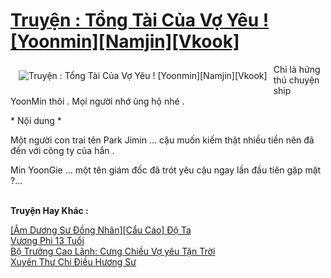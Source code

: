 <a href="https://utruyen.com/truyen-tong-tai-cua-vo-yeu-yoonmin-namjin-vkook/21853/" title="Truyện : Tổng Tài Của Vợ Yêu ! [Yoonmin][Namjin][Vkook]"><h1>Truyện : Tổng Tài Của Vợ Yêu ! [Yoonmin][Namjin][Vkook]</h1></a><div style="display:table"><img align="right" style="float: left; padding: 10px;" src="https://utruyen.com/images/story/200x260/truyen-tong-tai-cua-vo-yeu-yoonmin-namjin-vkook.jpg" alt="Truyện : Tổng Tài Của Vợ Yêu ! [Yoonmin][Namjin][Vkook]">Chỉ là hứng thú chuyện ship YoonMin thôi . Mọi người nhớ ủng hộ nhé . <p></p>* Nội dung *<p></p>Một người con trai tên Park Jimin ... cậu muốn kiếm thật nhiều tiền nên đã đến với công ty của hắn .<p></p> Min YoonGie ... một tên giám đốc đã trót yêu cậu ngay lần đầu tiên gặp mặt ?...</div><p><br><b>Truyện Hay Khác :</b></p><a href="https://utruyen.com/am-duong-su-dong-nhan-cau-cao-do-ta/21846/" alt="[Âm Dương Sư Đồng Nhân][Cẩu Cáo] Độ Ta">[Âm Dương Sư Đồng Nhân][Cẩu Cáo] Độ Ta</a><br/><a href="https://github.com/quanluxury/truyenhot/tree/master/truyenhay/1860/" alt="Vương Phi 13 Tuổi">Vương Phi 13 Tuổi</a><br/><a href="https://github.com/quanluxury/truyenhot/tree/master/truyenhay/19070/" alt="Bộ Trưởng Cao Lãnh: Cưng Chiều Vợ yêu Tận Trời">Bộ Trưởng Cao Lãnh: Cưng Chiều Vợ yêu Tận Trời</a><br/><a href="https://github.com/quanluxury/ngontinh_sac/tree/master/truyenhay/18933/" alt="Xuyên Thư Chi Điều Hương Sư">Xuyên Thư Chi Điều Hương Sư</a><br/>